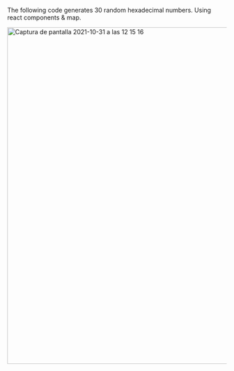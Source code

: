 The following code generates 30 random hexadecimal numbers. Using react components & map.

<img width="771" alt="Captura de pantalla 2021-10-31 a las 12 15 16" src="https://user-images.githubusercontent.com/43842142/139580365-77346fcc-5f0a-477a-aa32-86908a63c016.png">
